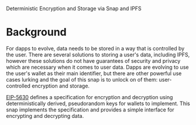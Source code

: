 Deterministic Encryption and Storage via Snap and IPFS

# Background
For dapps to evolve, data needs to be stored in a way that is controlled by the user. There are several solutions to storing a user's data, including IPFS, however these solutions do not have guarantees of security and privacy which are necessary when it comes to user data. Dapps are evolving to use the user's wallet as their main identifier, but there are other powerful use cases lurking and the goal of this snap is to unlock on of them: user-controlled encryption and storage.

[EIP-5630](https://eips.ethereum.org/EIPS/eip-5630) defines a specification for encryption and decryption using deterministically derived, pseudorandom keys for wallets to implement. This snap implements the specification and provides a simple interface for encrypting and decrypting data.

